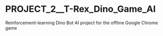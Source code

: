# PROJECT_2__T-Rex_Dino_Game_AI
Reinforcement-learning Dino Bot AI project for the offline Google Chrome game
